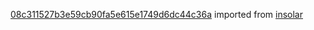 [08c311527b3e59cb90fa5e615e1749d6dc44c36a](https://github.com/insolar/insolar/commit/08c311527b3e59cb90fa5e615e1749d6dc44c36a) imported from [insolar](https://github.com/insolar/insolar)
